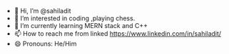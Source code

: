 - 👋 Hi, I’m @sahiladit
- 👀 I’m interested in coding ,playing chess.
- 🌱 I’m currently learning MERN stack and C++
- 📫 How to reach me from linked https://www.linkedin.com/in/sahiladit/
- 😄 Pronouns: He/Him

<!---
sahiladit/sahiladit is a ✨ special ✨ repository because its `README.md` (this file) appears on your GitHub profile.
You can click the Preview link to take a look at your changes.
--->
